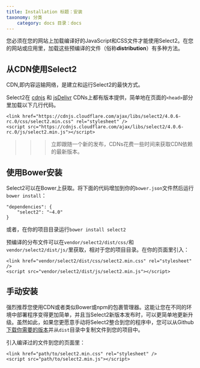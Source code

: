 ```yaml
---
title: Installation 标题：安装
taxonomy: 分类
    category: docs 目录：docs
---
```


您必须在您的网站上加载编译好的JavaScript和CSS文件才能使用Select2。在您的网站或应用里，加载这些预编译的文件（俗称**distribution**）有多种方法。

## 从CDN使用Select2

CDN,即内容运输网络，是建立和运行Select2的最快方式。

Select2在 [cdnjs](https://cdnjs.com/libraries/select2) 和 [jsDelivr](https://www.jsdelivr.com/#!select2) CDNs上都有版本提供，简单地在页面的`<head>`部分里加载以下几行代码。

```
<link href="https://cdnjs.cloudflare.com/ajax/libs/select2/4.0.6-rc.0/css/select2.min.css" rel="stylesheet" />
<script src="https://cdnjs.cloudflare.com/ajax/libs/select2/4.0.6-rc.0/js/select2.min.js"></script>
```

>>> <i class="fa fa-info-circle"></i>立即跟随一个新的发布，CDNs花费一些时间来获取CDN依赖的最新版本。

## 使用Bower安装

Select2可以在Bower上获取。将下面的代码增加到你的`bower.json`文件然后运行`bower install`：

```
"dependencies": {
    "select2": "~4.0"
}
```

或者，在你的项目目录运行`bower install select2`

预编译的分布文件可以在`vendor/select2/dist/css/`和`vendor/select2/dist/js/`里获取，相对于您的项目目录。在你的页面里引入：

```
<link href="vendor/select2/dist/css/select2.min.css" rel="stylesheet" />
<script src="vendor/select2/dist/js/select2.min.js"></script>
```

## 手动安装

强烈推荐您使用CDN或者类似Bower或npm的包裹管理器。这能让您在不同的环境中部署程序变得更加简单，并且当Select2新版本发布时，可以更简单地更新升级。虽然如此，如果您更愿意手动将Select2整合到您的程序中，您可以从Github[下载你需要的版本](https://github.com/select2/select2/tags)并从`dist`目录中复制文件到您的项目中。

引入编译过的文件到您的页面里：

```
<link href="path/to/select2.min.css" rel="stylesheet" />
<script src="path/to/select2.min.js"></script>
```
